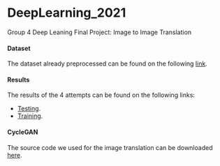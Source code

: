 # DeepLearning_2021
Group 4 Deep Leaning Final Project: Image to Image Translation

#### Dataset
The dataset already preprocessed can be found on the following [link](https://drive.google.com/file/d/18-g-RB4fBA81LUFsr_btLVhDsJpmfOVg/view?usp=sharing).

#### Results
The results of the 4 attempts can be found on the following links:
- [Testing](https://drive.google.com/drive/folders/1uR1ZYUrN1lty9bbM4DneEEvTwKvhMfNx?usp=sharing).
- [Training](https://drive.google.com/drive/folders/1cExhshTNeuNFyMew5KubXGtVYVBn3a09?usp=sharing).

#### CycleGAN
The source code we used for the image translation can be downloaded [here](https://github.com/junyanz/pytorch-CycleGAN-and-pix2pix).
